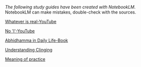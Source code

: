 *The following study guides have been created with NotebookLM.*
NotebookLM can make mistakes, double-check with the sources.

[Whatever is real-YouTube](https://alwell.github.io/Study-guides/Whatever)

[No 'I'-YouTube](https://alwell.github.io/Study-guides/no_I)

[Abhidhamma in Daily Life-Book](https://alwell.github.io/Study-guides/abhidhamma_in_daily_life)

[Understanding Clinging](https://alwell.github.io/Study-guides/understanding_clinging)

[Meaning of practice](https://alwell.github.io/Study-guides/meaning_of_practice)
  
